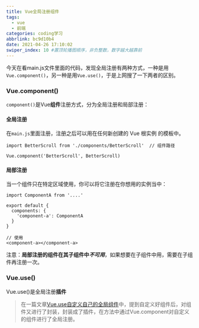 ```yaml
---
title: Vue全局注册组件
tags:
  - vue
  - 前端
categories: coding学习
abbrlink: bc9d10b4
date: 2021-04-26 17:10:02
swiper_index: 10 #置顶轮播图顺序，非负整数，数字越大越靠前
---
```


今天在看main.js文件里面的代码，发现全局注册有两种方式，一种是用`Vue.component()`，另一种是用`Vue.use()`，于是上网搜了一下两者的区别。

### Vue.component()

`component()`是Vue**组件**注册方式，分为全局注册和局部注册：

#### 全局注册

在`main.js`里面注册，注册之后可以用在任何新创建的 Vue 根实例 的模板中。

```vue
import BetterScroll from './components/BetterScroll'  // 组件路径

Vue.component('BetterScroll', BetterScroll)
```

#### 局部注册

当一个组件只在特定区域使用，你可以将它注册在你想用的实例当中：

```vue
import ComponentA from '....'

export default {
  components: {
    'component-a': ComponentA
  }
}

// 使用
<component-a></component-a>
```

注意：**局部注册的组件在其子组件中*不可用***，如果想要在子组件中用，需要在子组件再注册一次。

### Vue.use()

Vue.use()是全局注册**插件**

> 在一篇文章[Vue.use自定义自己的全局组件](https://www.cnblogs.com/yesyes/p/6658611.html)中，提到自定义好组件后，对组件又进行了封装，封装成了插件，在方法中通过Vue.component对自定义的组件进行了全局注册。

